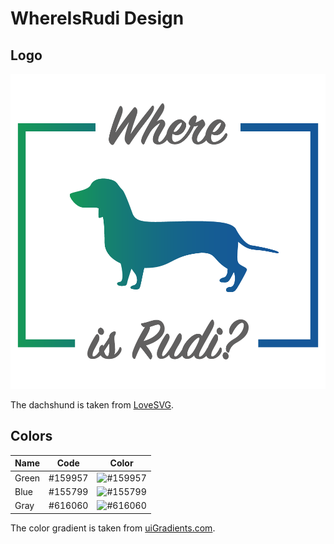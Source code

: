 # WhereIsRudi Design

## Logo

![WhereisRudi Logo](./WhereIsRudi_logo.png)

The dachshund is taken from [LoveSVG](https://lovesvg.com/2018/07/dachshund-7164/).

## Colors

| Name  | Code    | Color                                                    |
| ----- | ------- | -------------------------------------------------------- |
| Green | #159957 | ![#159957](https://placehold.it/15/159957/000000?text=+) |
| Blue  | #155799 | ![#155799](https://placehold.it/15/155799/000000?text=+) |
| Gray  | #616060 | ![#616060](https://placehold.it/15/616060/000000?text=+) |

The color gradient is taken from [uiGradients.com](https://uigradients.com/#CrystalClear).
